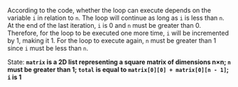 According to the code, whether the loop can execute depends on the variable `i` in relation to `n`. The loop will continue as long as `i` is less than `n`. At the end of the last iteration, `i` is 0 and `n` must be greater than 0. Therefore, for the loop to be executed one more time, `i` will be incremented by 1, making it 1. For the loop to execute again, `n` must be greater than 1 since `i` must be less than `n`.

State: **`matrix` is a 2D list representing a square matrix of dimensions n×n; `n` must be greater than 1; `total` is equal to `matrix[0][0] + matrix[0][n - 1]`; `i` is 1**
